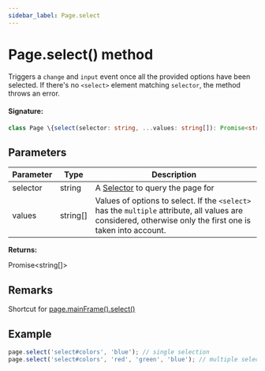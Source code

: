 ```yaml
---
sidebar_label: Page.select
---
```


# Page.select() method

Triggers a `change` and `input` event once all the provided options have been selected. If there's no `<select>` element matching `selector`, the method throws an error.

#### Signature:

```typescript
class Page \{select(selector: string, ...values: string[]): Promise<string[]>;\}
```

## Parameters

| Parameter | Type       | Description                                                                                                                                                                             |
| --------- | ---------- | --------------------------------------------------------------------------------------------------------------------------------------------------------------------------------------- |
| selector  | string     | A [Selector](https://developer.mozilla.org/en-US/docs/Web/CSS/CSS_Selectors) to query the page for                                                                                      |
| values    | string\[\] | Values of options to select. If the <code>&lt;select&gt;</code> has the <code>multiple</code> attribute, all values are considered, otherwise only the first one is taken into account. |

**Returns:**

Promise&lt;string\[\]&gt;

## Remarks

Shortcut for [page.mainFrame().select()](./puppeteer.frame.select.md)

## Example

```ts
page.select('select#colors', 'blue'); // single selection
page.select('select#colors', 'red', 'green', 'blue'); // multiple selections
```
